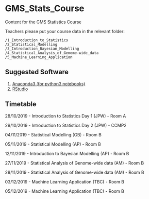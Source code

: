 # GMS_Stats_Course
Content for the GMS Statistics Course

Teachers please put your course data in the relevant folder:

```
/1_Introduction_to_Statistics
/2_Statistical_Modelling
/3_Introduction_Bayesian_Modelling
/4_Statistical_Analysis_of_Genome-wide_data
/5_Machine_Learning_Application
```

Suggested Software
----------------------
1. [Anaconda3 (for python3 notebooks)](https://www.anaconda.com/download/)
2. [RStudio](https://www.rstudio.com/)

Timetable
---------
28/10/2019 - Introduction to Statistics Day 1 (JPW) - Room A

29/10/2019 - Introduction to Statistics Day 2 (JPW) - CCMP2

04/11/2019 - Statistical Modelling (GB) - Room B

05/11/2019 - Statistical Modelling (AP) - Room B

12/11/2019 - Introduction to Bayesian Modelling (AP) - Room B

27/11/2019 - Statistical Analysis of Genome-wide data (AM) - Room B

28/11/2019 - Statistical Analysis of Genome-wide data (AM) - Room B

03/12/2019 - Machine Learning Application (TBC) - Room B

05/12/2019 - Machine Learning Application (TBC) - Room B

